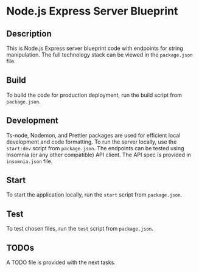 # Node.js Express Server Blueprint

## Description

This is Node.js Express server blueprint code with endpoints for string
manipulation. The full technology stack can be viewed in the `package.json`
file.

## Build

To build the code for production deployment, run the build script from
`package.json`.

## Development

Ts-node, Nodemon, and Prettier packages are used for efficient local development
and code formatting. To run the server locally, use the `start:dev` script from
`package.json`. The endpoints can be tested using Insomnia (or any other
compatible) API client. The API spec is provided in `insomnia.json` file.

## Start

To start the application locally, run the `start` script from `package.json`.

## Test

To test chosen files, run the `test` script from `package.json`.

## TODOs

A TODO file is provided with the next tasks.
